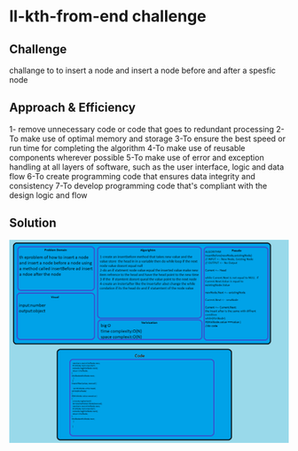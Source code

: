 # ll-kth-from-end challenge
## Challenge

challange to to insert a node and insert a node before and after a spesfic node 

## Approach & Efficiency
1- remove unnecessary code or code that goes to redundant processing
2-To make use of optimal memory and storage
3-To ensure the best speed or run time for completing the algorithm
4-To make use of reusable components wherever possible
5-To make use of error and exception handling at all layers of software, such as the user interface, logic and data flow
6-To create programming code that ensures data integrity and consistency
7-To develop programming code that's compliant with the design logic and flow

## Solution
![reverse](assets/linked-list.png)
